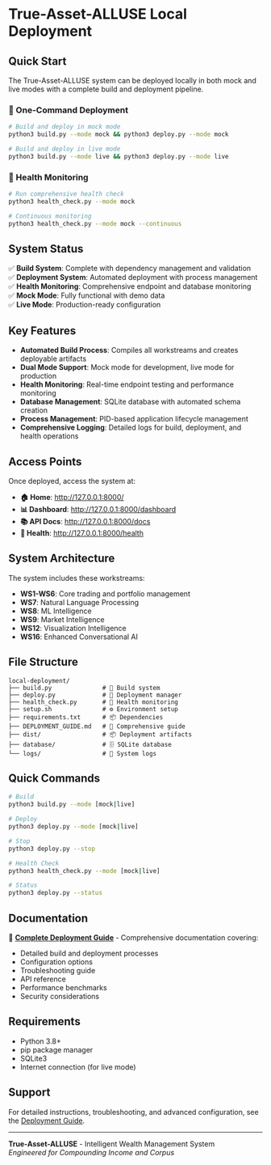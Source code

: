# True-Asset-ALLUSE Local Deployment

## Quick Start

The True-Asset-ALLUSE system can be deployed locally in both mock and live modes with a complete build and deployment pipeline.

### 🚀 One-Command Deployment

```bash
# Build and deploy in mock mode
python3 build.py --mode mock && python3 deploy.py --mode mock

# Build and deploy in live mode  
python3 build.py --mode live && python3 deploy.py --mode live
```

### 🏥 Health Monitoring

```bash
# Run comprehensive health check
python3 health_check.py --mode mock

# Continuous monitoring
python3 health_check.py --mode mock --continuous
```

## System Status

✅ **Build System**: Complete with dependency management and validation  
✅ **Deployment System**: Automated deployment with process management  
✅ **Health Monitoring**: Comprehensive endpoint and database monitoring  
✅ **Mock Mode**: Fully functional with demo data  
✅ **Live Mode**: Production-ready configuration  

## Key Features

- **Automated Build Process**: Compiles all workstreams and creates deployable artifacts
- **Dual Mode Support**: Mock mode for development, live mode for production
- **Health Monitoring**: Real-time endpoint testing and performance monitoring
- **Database Management**: SQLite database with automated schema creation
- **Process Management**: PID-based application lifecycle management
- **Comprehensive Logging**: Detailed logs for build, deployment, and health operations

## Access Points

Once deployed, access the system at:

- **🏠 Home**: http://127.0.0.1:8000/
- **📊 Dashboard**: http://127.0.0.1:8000/dashboard  
- **📚 API Docs**: http://127.0.0.1:8000/docs
- **🏥 Health**: http://127.0.0.1:8000/health

## System Architecture

The system includes these workstreams:

- **WS1-WS6**: Core trading and portfolio management
- **WS7**: Natural Language Processing  
- **WS8**: ML Intelligence
- **WS9**: Market Intelligence
- **WS12**: Visualization Intelligence
- **WS16**: Enhanced Conversational AI

## File Structure

```
local-deployment/
├── build.py              # 🔨 Build system
├── deploy.py             # 🚀 Deployment manager  
├── health_check.py       # 🏥 Health monitoring
├── setup.sh              # ⚙️ Environment setup
├── requirements.txt      # 📦 Dependencies
├── DEPLOYMENT_GUIDE.md   # 📖 Comprehensive guide
├── dist/                 # 📦 Deployment artifacts
├── database/             # 🗄️ SQLite database
└── logs/                 # 📝 System logs
```

## Quick Commands

```bash
# Build
python3 build.py --mode [mock|live]

# Deploy  
python3 deploy.py --mode [mock|live]

# Stop
python3 deploy.py --stop

# Health Check
python3 health_check.py --mode [mock|live]

# Status
python3 deploy.py --status
```

## Documentation

📖 **[Complete Deployment Guide](DEPLOYMENT_GUIDE.md)** - Comprehensive documentation covering:
- Detailed build and deployment processes
- Configuration options
- Troubleshooting guide
- API reference
- Performance benchmarks
- Security considerations

## Requirements

- Python 3.8+
- pip package manager
- SQLite3
- Internet connection (for live mode)

## Support

For detailed instructions, troubleshooting, and advanced configuration, see the [Deployment Guide](DEPLOYMENT_GUIDE.md).

---

**True-Asset-ALLUSE** - Intelligent Wealth Management System  
*Engineered for Compounding Income and Corpus*

